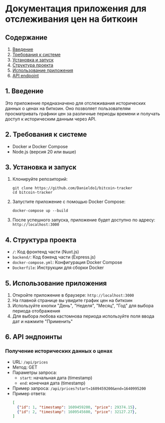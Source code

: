 # Документация приложения для отслеживания цен на биткоин

## Содержание
1. [Введение](#1-введение)
2. [Требования к системе](#2-требования-к-системе)
3. [Установка и запуск](#3-установка-и-запуск)
4. [Структура проекта](#4-структура-проекта)
5. [Использование приложения](#5-использование-приложения)
6. [API endpoint](#6-api-эндпоинты)


## 1. Введение

Это приложение предназначено для отслеживания исторических данных о ценах на биткоин. Оно позволяет пользователям просматривать графики цен за различные периоды времени и получать доступ к историческим данным через API.

## 2. Требования к системе

- Docker и Docker Compose
- Node.js (версия 20 или выше)

## 3. Установка и запуск

1. Клонируйте репозиторий:
   ```
   git clone https://github.com/Danieldo1/bitcoin-tracker
   cd bitcoin-tracker
   ```

2. Запустите приложение с помощью Docker Compose:
   ```
   docker-compose up --build
   ```

3. После успешного запуска, приложение будет доступно по адресу: `http://localhost:3000`

## 4. Структура проекта

- `/`: Код фронтенд части (Nuxt.js)
- `backend/`: Код бэкенд части (Express.js)
- `docker-compose.yml`: Конфигурация Docker Compose
- `Dockerfile`: Инструкции для сборки Docker 

## 5. Использование приложения

1. Откройте приложение в браузере: `http://localhost:3000`
2. На главной странице вы увидите график цен на биткоин
3. Используйте кнопки "День", "Неделя", "Месяц", "Год" для выбора периода отображения
4. Для выбора любова кастомнова периода используйте поля ввода дат и нажмите "Применить"

## 6. API эндпоинты

### Получение исторических данных о ценах

- URL: `/api/prices`
- Метод: GET
- Параметры запроса:
  - `start`: начальная дата (timestamp)
  - `end`: конечная дата (timestamp)
- Пример запроса: `/api/prices?start=1609459200&end=1640995200`
- Пример ответа:
  ```json
  [
    {"id": 1, "timestamp": 1609459200, "price": 29374.15},
    {"id": 2, "timestamp": 1609545600, "price": 32127.27},
  ]
  ```



